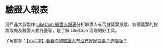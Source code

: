 # 驗證人報表

用戶鑫大叔製作 [LikeCoin 驗證人報表](https://datastudio.google.com/u/0/reporting/030ee2ed-d8b5-4cda-93fd-acdc4f346561/page/p\_y6rglhy0rc?s=kHOl5P2N7i0)分析驗證人有否就議案投票、各個議案的投票取向及驗證人委託量等，是了解 LikeCoin 治理的好工具。

了解更多：[【小程序】看看你的驗證人有沒有好好投票？進階版？](https://matters.news/@baoshin/239800)
